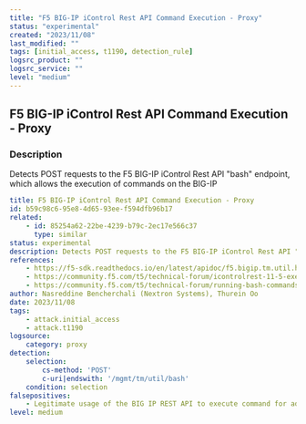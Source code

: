 ```yaml
---
title: "F5 BIG-IP iControl Rest API Command Execution - Proxy"
status: "experimental"
created: "2023/11/08"
last_modified: ""
tags: [initial_access, t1190, detection_rule]
logsrc_product: ""
logsrc_service: ""
level: "medium"
---
```


## F5 BIG-IP iControl Rest API Command Execution - Proxy

### Description

Detects POST requests to the F5 BIG-IP iControl Rest API "bash" endpoint, which allows the execution of commands on the BIG-IP

```yml
title: F5 BIG-IP iControl Rest API Command Execution - Proxy
id: b59c98c6-95e8-4d65-93ee-f594dfb96b17
related:
    - id: 85254a62-22be-4239-b79c-2ec17e566c37
      type: similar
status: experimental
description: Detects POST requests to the F5 BIG-IP iControl Rest API "bash" endpoint, which allows the execution of commands on the BIG-IP
references:
    - https://f5-sdk.readthedocs.io/en/latest/apidoc/f5.bigip.tm.util.html#module-f5.bigip.tm.util.bash
    - https://community.f5.com/t5/technical-forum/icontrolrest-11-5-execute-bash-command/td-p/203029
    - https://community.f5.com/t5/technical-forum/running-bash-commands-via-rest-api/td-p/272516
author: Nasreddine Bencherchali (Nextron Systems), Thurein Oo
date: 2023/11/08
tags:
    - attack.initial_access
    - attack.t1190
logsource:
    category: proxy
detection:
    selection:
        cs-method: 'POST'
        c-uri|endswith: '/mgmt/tm/util/bash'
    condition: selection
falsepositives:
    - Legitimate usage of the BIG IP REST API to execute command for administration purposes
level: medium

```

